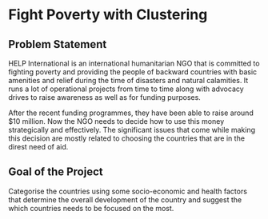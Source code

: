 # Fight Poverty with Clustering

## Problem Statement
HELP International is an international humanitarian NGO that is committed to fighting poverty and providing the people of backward countries with basic amenities and relief during the time of disasters and natural calamities. It runs a lot of operational projects from time to time along with advocacy drives to raise awareness as well as for funding purposes.

After the recent funding programmes, they have been able to raise around $10 million. Now the NGO needs to decide how to use this money strategically and effectively. The significant issues that come while making this decision are mostly related to choosing the countries that are in the direst need of aid. 

## Goal of the Project
Categorise the countries using some socio-economic and health factors that determine the overall development of the country and suggest the which countries needs to be focused on the most.
